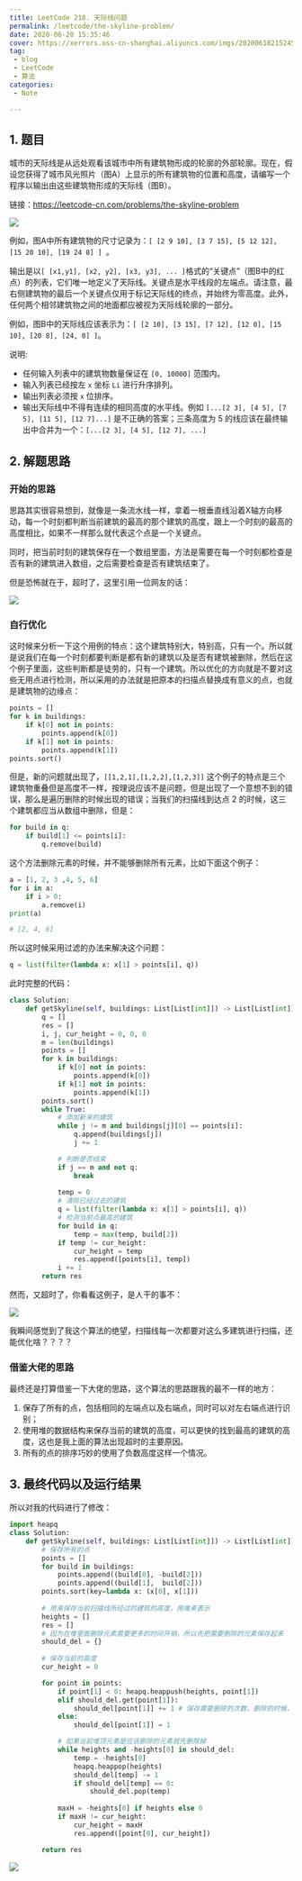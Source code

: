 ```yaml
---
title: LeetCode 218. 天际线问题
permalink: /leetcode/the-skyline-problem/
date: 2020-06-20 15:35:46
cover: https://xerrors.oss-cn-shanghai.aliyuncs.com/imgs/20200618215245.png
tag: 
 - blog
 - LeetCode
 - 算法
categories:
 - Note

---
```


## 1. 题目

城市的天际线是从远处观看该城市中所有建筑物形成的轮廓的外部轮廓。现在，假设您获得了城市风光照片（图A）上显示的所有建筑物的位置和高度，请编写一个程序以输出由这些建筑物形成的天际线（图B）。

链接：https://leetcode-cn.com/problems/the-skyline-problem

<!-- more -->

![](https://xerrors.oss-cn-shanghai.aliyuncs.com/imgs/20200620154703.png)


例如，图A中所有建筑物的尺寸记录为：`[ [2 9 10], [3 7 15], [5 12 12], [15 20 10], [19 24 8] ] `。

输出是以` [ [x1,y1], [x2, y2], [x3, y3], ... ] `格式的“关键点”（图B中的红点）的列表，它们唯一地定义了天际线。关键点是水平线段的左端点。请注意，最右侧建筑物的最后一个关键点仅用于标记天际线的终点，并始终为零高度。此外，任何两个相邻建筑物之间的地面都应被视为天际线轮廓的一部分。

例如，图B中的天际线应该表示为：`[ [2 10], [3 15], [7 12], [12 0], [15 10], [20 8], [24, 0] ]`。

说明:

- 任何输入列表中的建筑物数量保证在 `[0, 10000]` 范围内。
- 输入列表已经按左 `x` 坐标 `Li`  进行升序排列。
- 输出列表必须按 `x` 位排序。
- 输出天际线中不得有连续的相同高度的水平线。例如 `[...[2 3], [4 5], [7 5], [11 5], [12 7]...]` 是不正确的答案；三条高度为 5 的线应该在最终输出中合并为一个：`[...[2 3], [4 5], [12 7], ...]`

## 2. 解题思路

### 开始的思路

思路其实很容易想到，就像是一条流水线一样，拿着一根垂直线沿着X轴方向移动，每一个时刻都判断当前建筑的最高的那个建筑的高度，跟上一个时刻的最高的高度相比，如果不一样那么就代表这个点是一个关键点。

同时，把当前时刻的建筑保存在一个数组里面，方法是需要在每一个时刻都检查是否有新的建筑进入数组，之后需要检查是否有建筑结束了。

但是恐怖就在于，超时了，这里引用一位网友的话：

![](https://xerrors.oss-cn-shanghai.aliyuncs.com/imgs/20200620132657.png)

### 自行优化

这时候来分析一下这个用例的特点：这个建筑特别大，特别高，只有一个。所以就是说我们在每一个时刻都要判断是都有新的建筑以及是否有建筑被删除，然后在这个例子里面，这些判断都是徒劳的，只有一个建筑。所以优化的方向就是不要对这些无用点进行检测，所以采用的办法就是把原本的扫描点替换成有意义的点，也就是建筑物的边缘点：

```python
points = []
for k in buildings:
	if k[0] not in points:
		points.append(k[0])
	if k[1] not in points:
		points.append(k[1])
points.sort()
```

但是，新的问题就出现了，`[[1,2,1],[1,2,2],[1,2,3]]` 这个例子的特点是三个建筑物重叠但是高度不一样，按理说应该不是问题，但是出现了一个意想不到的错误，那么是遍历删除的时候出现的错误；当我们的扫描线到达点 2 的时候，这三个建筑都应当从数组中删除，但是：

```python
for build in q:
    if build[1] <= points[i]:
        q.remove(build)
```

这个方法删除元素的时候，并不能够删除所有元素，比如下面这个例子：

```python
a = [1, 2, 3 ,4, 5, 6]
for i in a:
	if i > 0:
		a.remove(i)
print(a)

# [2, 4, 6]
```

所以这时候采用过滤的办法来解决这个问题：

```python
q = list(filter(lambda x: x[1] > points[i], q))
```

此时完整的代码：

```python
class Solution:
    def getSkyline(self, buildings: List[List[int]]) -> List[List[int]]:
        q = []
        res = []
        i, j, cur_height = 0, 0, 0
        m = len(buildings)
        points = []
        for k in buildings:
            if k[0] not in points:
                points.append(k[0])
            if k[1] not in points:
                points.append(k[1])
        points.sort()
        while True:
            # 添加新来的建筑
            while j != m and buildings[j][0] == points[i]:
                q.append(buildings[j])
                j += 1

            # 判断是否结束
            if j == m and not q:
                break
            
            temp = 0
            # 清除已经过去的建筑
            q = list(filter(lambda x: x[1] > points[i], q))
            # 检测当前点最高的建筑
            for build in q:
                temp = max(temp, build[2])
            if temp != cur_height:
                cur_height = temp
                res.append([points[i], temp])
            i += 1
        return res
```

然而，又超时了，你看看这例子，是人干的事不：

![](https://xerrors.oss-cn-shanghai.aliyuncs.com/imgs/20200620140831.png)

我瞬间感觉到了我这个算法的绝望，扫描线每一次都要对这么多建筑进行扫描，还能优化啥？？？？

### 借鉴大佬的思路

最终还是打算借鉴一下大佬的思路，这个算法的思路跟我的最不一样的地方：

1. 保存了所有的点，包括相同的左端点以及右端点，同时可以对左右端点进行识别；
2. 使用堆的数据结构来保存当前的建筑的高度，可以更快的找到最高的建筑的高度，这也是我上面的算法出现超时的主要原因。
3. 所有的点的排序巧妙的使用了负数高度这样一个情况。

## 3. 最终代码以及运行结果

所以对我的代码进行了修改：

```python
import heapq
class Solution:
    def getSkyline(self, buildings: List[List[int]]) -> List[List[int]]:
        # 保存所有的点
        points = []
        for build in buildings:
            points.append((build[0], -build[2]))
            points.append((build[1],  build[2]))
        points.sort(key=lambda x: (x[0], x[1]))
		
        # 用来保存当前扫描线所经过的建筑的高度，用堆来表示
        heights = []
        res = []
        # 因为在堆里面删除元素需要更多的时间开销，所以先把需要删除的元素保存起来
        should_del = {} 
		
        # 保存当前的高度
        cur_height = 0

        for point in points:
            if point[1] < 0: heapq.heappush(heights, point[1])
            elif should_del.get(point[1]): 
                should_del[point[1]] += 1 # 保存需要删除的次数，删除的时候，删除一次
            else:
                should_del[point[1]] = 1

            # 如果当前堆顶元素是应该删除的元素就先删除掉
            while heights and -heights[0] in should_del:
                temp = -heights[0]
                heapq.heappop(heights)
                should_del[temp] -= 1
                if should_del[temp] == 0:
                    should_del.pop(temp)
            
            maxH = -heights[0] if heights else 0
            if maxH != cur_height:
                cur_height = maxH
                res.append([point[0], cur_height])

        return res
```

![](https://xerrors.oss-cn-shanghai.aliyuncs.com/imgs/20200620154006.png)



